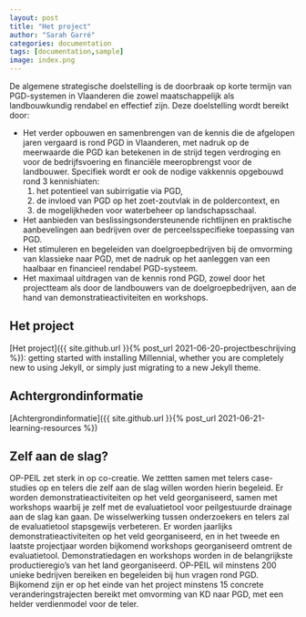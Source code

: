 ```yaml
---
layout: post
title: "Het project"
author: "Sarah Garré"
categories: documentation
tags: [documentation,sample]
image: index.png
---
```


De algemene strategische doelstelling is de doorbraak op korte termijn van PGD-systemen in Vlaanderen 
die zowel maatschappelijk als landbouwkundig rendabel en effectief zijn. Deze doelstelling wordt bereikt door:
* Het verder opbouwen en samenbrengen van de kennis die de afgelopen jaren vergaard is rond PGD in Vlaanderen, 
met nadruk op de meerwaarde die PGD kan betekenen in de strijd tegen verdroging en voor de bedrijfsvoering en 
financiële meeropbrengst voor de landbouwer. 
Specifiek wordt er ook de nodige vakkennis opgebouwd rond 3 kennishiaten: 
    1. het potentieel van subirrigatie via PGD, 
    2. de invloed van PGD op het zoet-zoutvlak in de poldercontext, en 
    3. de mogelijkheden voor waterbeheer op landschapsschaal.
* Het aanbieden van beslissingsondersteunende richtlijnen en praktische aanbevelingen aan bedrijven 
over de perceelsspecifieke toepassing van PGD.
* Het stimuleren en begeleiden van doelgroepbedrijven bij de omvorming van klassieke naar PGD, 
met de nadruk op het aanleggen van een haalbaar en financieel rendabel PGD-systeem.
* Het maximaal uitdragen van de kennis rond PGD, zowel door het projectteam als door de landbouwers van de doelgroepbedrijven, 
aan de hand van demonstratieactiviteiten en workshops.

## Het project

[Het project]({{ site.github.url }}{% post_url 2021-06-20-projectbeschrijving %}): getting started with installing Millennial, whether you are completely new to using Jekyll, or simply just migrating to a new Jekyll theme.

## Achtergrondinformatie

[Achtergrondinformatie]({{ site.github.url }}{% post_url 2021-06-21-learning-resources %})

## Zelf aan de slag?

OP-PEIL zet sterk in op co-creatie. We zettten samen met telers case-studies op en telers die zelf aan de slag willen worden hierin begeleid. 
Er worden demonstratieactiviteiten op het veld georganiseerd, samen met workshops waarbij je zelf met de evaluatietool voor peilgestuurde drainage aan de slag 
kan gaan. De wisselwerking tussen onderzoekers en telers zal de evaluatietool stapsgewijs verbeteren. 
Er worden jaarlijks demonstratieactiviteiten op het veld georganiseerd, en in het tweede en laatste projectjaar worden bijkomend workshops georganiseerd 
omtrent de evaluatietool. Demonstratiedagen en workshops worden in de belangrijkste productieregio’s van het land georganiseerd.
OP-PEIL wil minstens 200 unieke bedrijven bereiken en begeleiden bij hun vragen rond PGD. 
Bijkomend zijn er op het einde van het project minstens 15 concrete veranderingstrajecten bereikt met omvorming van KD naar PGD, met een helder verdienmodel 
voor de teler.


